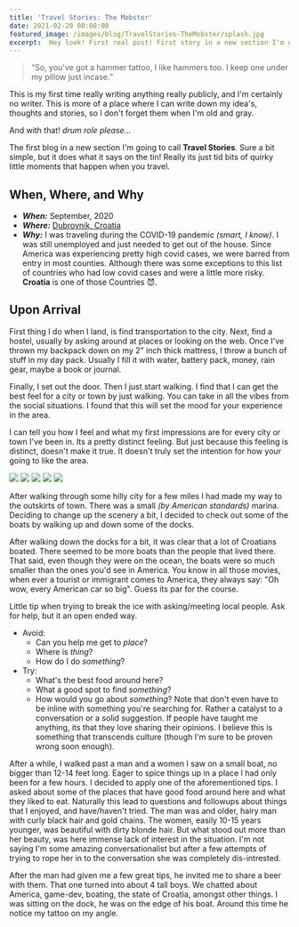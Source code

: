 ```yaml
---
title: 'Travel Stories: The Mobster'
date: 2021-02-20 00:00:00
featured_image: /images/blog/TravelStories-TheMobster/splash.jpg
excerpt:  Hey look! First real post! First story in a new section I'm going to call 'Travel Stories'. Sure a bit simple, but it does what it says on the tin!
---
```


> “So, you've got a hammer tattoo, I like hammers too. I keep one under my pillow just incase.”

This is my first time really writing anything really publicly, and I'm certainly no writer. This is more of a place where I can write down my idea's, thoughts and stories, so I don't forget them when I'm old and gray.

And with that! *drum role please...*

The first blog in a new section I'm going to call **Travel Stories**. Sure a bit simple, but it does what it says on the tin! Really its just tid bits of quirky little moments that happen when you travel.

## When, Where, and Why

* ***When:*** September, 2020
* ***Where:*** [Dubrovnik, Croatia](https://www.google.com/maps/place/Dubrovnik,+Croatia/data=!4m2!3m1!1s0x134b8ba20835e87d:0x400ad50862bd500?sa=X&ved=2ahUKEwjqgL-6_oLsAhWd8uAKHWTPA-wQ8gEwKnoECB0QBA)
* ***Why:*** I was traveling during the COVID-19 pandemic _(smart, I know)_. I was still unemployed and just needed to get out of the house. Since America was experiencing pretty high covid cases, we were barred from entry in most counties. Although there was some exceptions to this list of countries who had low covid cases and were a little more risky. **Croatia** is one of those Countries 😈.

## Upon Arrival

First thing I do when I land, is find transportation to the city. Next, find a hostel, usually by asking around at places or looking on the web. Once I've thrown my backpack down on my 2" inch thick mattress, I throw a bunch of stuff in my day pack. Usually I fill it with water, battery pack, money, rain gear, maybe a book or journal. 

Finally, I set out the door.  Then I just start walking. I find that I can get the best feel for a city or town by just walking. You can take in all the vibes from the social situations. I found that this will set the mood for your experience in the area.

I can tell you how I feel and what my first impressions are for every city or town I've been in. Its a pretty distinct feeling. But just because this feeling is distinct, doesn't make it true. It doesn't truly set the intention for how your going to like the area.

<div class="gallery" data-columns="3">
    <img src="/images/blog/TravelStory-Mobster/cityview-1.jpg">
    <img src="/images/blog/TravelStory-Mobster/cityview-2.jpg">
    <img src="/images/blog/TravelStory-Mobster/cityview-3.jpg">
    <img src="/images/blog/TravelStory-Mobster/cityview-4.jpg">
    <img src="/images/blog/TravelStory-Mobster/cityview-5.jpg">
</div>

After walking through some hilly city for a few miles I had made my way to the outskirts of town. There was a small _(by American standards)_ marina. Deciding to change up the scenery a bit, I decided to check out some of the boats by walking up and down some of the docks.

After walking down the docks for a bit, it was clear that a lot of Croatians boated. There seemed to be more boats than the people that lived there. That said, even though they were on the ocean, the boats were so much smaller than the ones you'd see in America. You know in all those movies, when ever a tourist or immigrant comes to America, they always say: "Oh wow, every American car so big". Guess its par for the course.

Little tip when trying to break the ice with asking/meeting local people. Ask for help, but it an open ended way.
* Avoid:
    - Can you help me get to _place_?
    - Where is _thing_?
    - How do I do _something_?
* Try:
    - What's the best food around here?
    - What a good spot to find _something_?
    - How would you go about _something_?
Note that don't even have to be inline with something you're searching for. Rather a catalyst to a conversation or a solid suggestion. If people have taught me anything, its that they love sharing their opinions. I believe this is something that transcends culture (though I'm sure to be proven wrong soon enough).

After a while, I walked past a man and a women I saw on a small boat, no bigger than 12-14 feet long. Eager to spice things up in a place I had only been for a few hours. I decided to apply one of the aforementioned tips. I asked about some of the places that have good food around here and what they liked to eat. Naturally this lead to questions and followups about things that I enjoyed, and have/haven't tried. The man was and older, hairy man with curly black hair and gold chains. The women, easily 10-15 years younger, was beautiful with dirty blonde hair. But what stood out more than her beauty, was here immense lack of interest in the situation. I'm not saying I'm some amazing conversationalist but after a few attempts of trying to rope her in to the conversation she was completely dis-intrested.

After the man had given me a few great tips, he invited me to share a beer with them. That one turned into about 4 tall boys. We chatted about America, game-dev, boating, the state of Croatia, amongst other things. I was sitting on the dock, he was on the edge of his boat. Around this time he notice my tattoo on my angle.